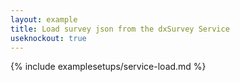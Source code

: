 ```yaml
---
layout: example
title: Load survey json from the dxSurvey Service
useknockout: true
---
```


{% include examplesetups/service-load.md %}
